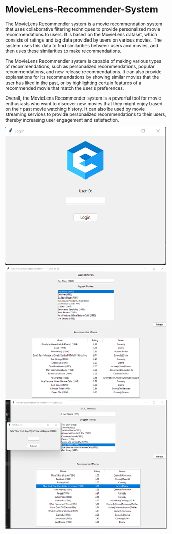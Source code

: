 # MovieLens-Recommender-System

The MovieLens Recommender system is a movie recommendation system that uses collaborative filtering techniques to provide personalized movie recommendations to users. It is based on the MovieLens dataset, which consists of ratings and tag data provided by users on various movies. The system uses this data to find similarities between users and movies, and then uses these similarities to make recommendations.

The MovieLens Recommender system is capable of making various types of recommendations, such as personalized recommendations, popular recommendations, and new release recommendations. It can also provide explanations for its recommendations by showing similar movies that the user has liked in the past, or by highlighting certain features of a recommended movie that match the user's preferences.

Overall, the MovieLens Recommender system is a powerful tool for movie enthusiasts who want to discover new movies that they might enjoy based on their past movie watching history. It can also be used by movie streaming services to provide personalized recommendations to their users, thereby increasing user engagement and satisfaction.

<div style="justify-content: center;">
  <img src="img/1.png" alt="Login Path">
  <img src="img/2.png" alt="Login Path">
  <img src="img/3.png" alt="Login Path">
</div>

